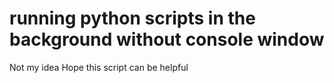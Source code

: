 # running python scripts in the background without console window

Not my idea
Hope this script can be helpful


